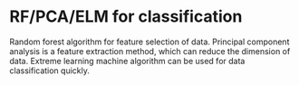 # RF/PCA/ELM for classification
Random forest algorithm for feature selection of data.
Principal component analysis is a feature extraction method, which can reduce the dimension of data.
Extreme learning machine algorithm can be used for data classification quickly.
